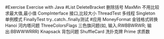 #Exercise
    Exercise with Java
#List
    DeleteBracket 删除括号
    MaxMin 不用比较求最大值,最小值
    CompInterface 接口,比较大小
    ThreadTest 多线程
    Singleton 单例模式
    FinallyTest try..catch..finally测试
#应用
    MoneyFormat 金钱格式转换
    Hanoi 河内塔问题
    ThreeColorsFlags 三色旗问题(如, 输入:RWBBWRWR; 输出:BBWWWRRR)
    Knapsack 背包问题
    ShuffleCard 洗扑克牌
    Prime 求质数
